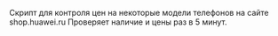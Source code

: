 Скрипт для контроля цен на некоторые модели телефонов на сайте shop.huawei.ru
Проверяет наличие и цены раз в 5 минут.
